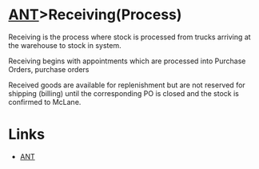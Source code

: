 # [ANT](/ANTWIKI.md)>Receiving(Process)

Receiving is the process where stock is processed from trucks arriving at the warehouse to stock in system.

Receiving begins with appointments which are processed into Purchase Orders, purchase orders


Received goods are available for replenishment but are not reserved for shipping (billing) until the corresponding PO is closed and the stock is confirmed to McLane. 

# Links
- [ANT](/ANTWIKI.md)